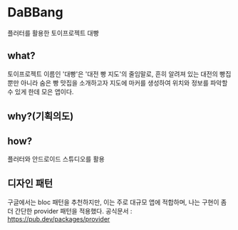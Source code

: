 # DaBBang
플러터를 활용한 토이프로젝트 대빵

## what?
토이프로젝트 이름인 '대빵'은 '대전 빵 지도'의 줄임말로, 흔히 알려져 있는 대전의 빵집 뿐만 아니라 숨은 빵 맛집을 소개하고자 지도에 마커를 생성하여 위치와 정보를 파악할 수 있게 한데 모은 앱이다.

## why?(기획의도)

## how?
 플러터와 안드로이드 스튜디오를 활용
 
## 디자인 패턴
 구글에서는 bloc 패턴을 추천하지만, 이는 주로 대규모 앱에 적합하며, 나는 구현이 좀 더 간단한 provider 패턴을 적용했다.
 공식문서 : https://pub.dev/packages/provider
